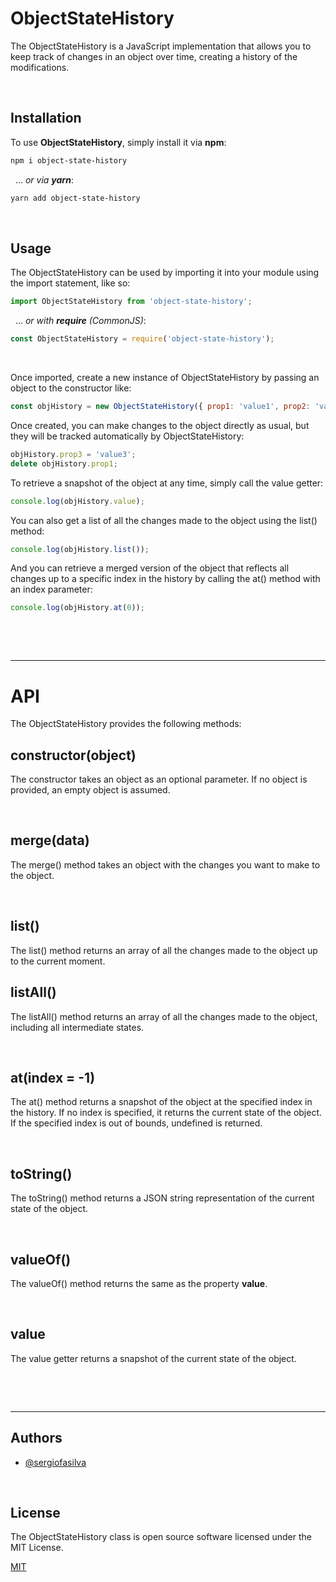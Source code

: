 # ObjectStateHistory

The ObjectStateHistory is a JavaScript implementation that allows you to keep track of changes in an object over time, creating a history of the modifications.

&nbsp;

## Installation

To use **ObjectStateHistory**, simply install it via **npm**:

```bash
npm i object-state-history
```

&nbsp;
... _or via **yarn**_:

```bash
yarn add object-state-history
```

&nbsp;

## Usage

The ObjectStateHistory can be used by importing it into your module using the import statement, like so:

```javascript
import ObjectStateHistory from 'object-state-history';
```

&nbsp;
... _or with **require** (CommonJS)_:

```javascript
const ObjectStateHistory = require('object-state-history');
```

&nbsp;

Once imported, create a new instance of ObjectStateHistory by passing an object to the constructor like:

```javascript
const objHistory = new ObjectStateHistory({ prop1: 'value1', prop2: 'value2' });
```

Once created, you can make changes to the object directly as usual, but they will be tracked automatically by ObjectStateHistory:

```javascript
objHistory.prop3 = 'value3';
delete objHistory.prop1;
```

To retrieve a snapshot of the object at any time, simply call the value getter:

```javascript
console.log(objHistory.value);
```

You can also get a list of all the changes made to the object using the list() method:

```javascript
console.log(objHistory.list());
```

And you can retrieve a merged version of the object that reflects all changes up to a specific index in the history by calling the at() method with an index parameter:

```javascript
console.log(objHistory.at(0));
```

&nbsp;

&nbsp;

---

# API

The ObjectStateHistory provides the following methods:

## constructor(object)

The constructor takes an object as an optional parameter. If no object is provided, an empty object is assumed.

&nbsp;

## merge(data)

The merge() method takes an object with the changes you want to make to the object.

&nbsp;

## list()

The list() method returns an array of all the changes made to the object up to the current moment.

## listAll()

The listAll() method returns an array of all the changes made to the object, including all intermediate states.

&nbsp;

## at(index = -1)

The at() method returns a snapshot of the object at the specified index in the history. If no index is specified, it returns the current state of the object. If the specified index is out of bounds, undefined is returned.

&nbsp;

## toString()

The toString() method returns a JSON string representation of the current state of the object.

&nbsp;

## valueOf()

The valueOf() method returns the same as the property **value**.

&nbsp;

## value

The value getter returns a snapshot of the current state of the object.

&nbsp;

&nbsp;

---

## Authors

- [@sergiofasilva](https://github.com/sergiofasilva)

&nbsp;

## License

The ObjectStateHistory class is open source software licensed under the MIT License.

[MIT](https://choosealicense.com/licenses/mit/)
